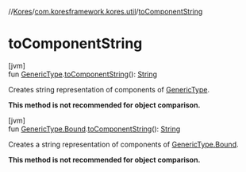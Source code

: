 //[Kores](../../index.md)/[com.koresframework.kores.util](index.md)/[toComponentString](to-component-string.md)

# toComponentString

[jvm]\
fun [GenericType](../com.koresframework.kores.type/-generic-type/index.md).[toComponentString](to-component-string.md)(): [String](https://kotlinlang.org/api/latest/jvm/stdlib/kotlin/-string/index.html)

Creates string representation of components of [GenericType](../com.koresframework.kores.type/-generic-type/index.md).

**This method is not recommended for object comparison.**

[jvm]\
fun [GenericType.Bound](../com.koresframework.kores.type/-generic-type/-bound/index.md).[toComponentString](to-component-string.md)(): [String](https://kotlinlang.org/api/latest/jvm/stdlib/kotlin/-string/index.html)

Creates a string representation of components of [GenericType.Bound](../com.koresframework.kores.type/-generic-type/-bound/index.md).

**This method is not recommended for object comparison.**
